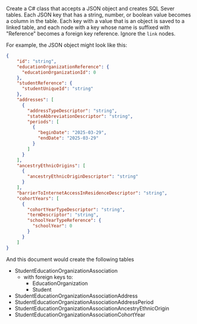 Create a C# class that accepts a JSON object and creates SQL Sever tables. Each
JSON key that has a string, number, or boolean value becomes a column in the
table. Each key with a value that is an object is saved to a linked table, and
each node with a key whose name is suffixed with "Reference" becomes a foreign
key reference. Ignore the `link` nodes.

For example, the JSON object might look like this:

```json
{
    "id": "string",
    "educationOrganizationReference": {
      "educationOrganizationId": 0
    },
    "studentReference": {
      "studentUniqueId": "string"
    },
    "addresses": [
      {
        "addressTypeDescriptor": "string",
        "stateAbbreviationDescriptor": "string",
        "periods": [
          {
            "beginDate": "2025-03-29",
            "endDate": "2025-03-29"
          }
        ]
      }
    ],
    "ancestryEthnicOrigins": [
      {
        "ancestryEthnicOriginDescriptor": "string"
      }
    ],
    "barrierToInternetAccessInResidenceDescriptor": "string",
    "cohortYears": [
      {
        "cohortYearTypeDescriptor": "string",
        "termDescriptor": "string",
        "schoolYearTypeReference": {
          "schoolYear": 0
        }
      }
    ]
}
```

And this document would create the following tables

- StudentEducationOrganizationAssociation
  - with foreign keys to:
    - EducationOrganization
    - Student
- StudentEducationOrganizationAssociationAddress
- StudentEducationOrganizationAssociationAddressPeriod
- StudentEducationOrganizationAssociationAncestryEthnicOrigin
- StudentEducationOrganizationAssociationCohortYear
